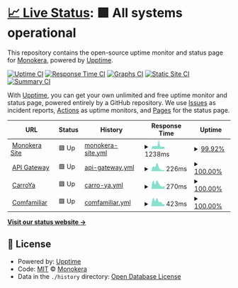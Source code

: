 # [📈 Live Status](https://status.ops.monokera.site): <!--live status--> **🟩 All systems operational**

This repository contains the open-source uptime monitor and status page for [Monokera](https://monokera.com/), powered by [Upptime](https://github.com/upptime/upptime).

[![Uptime CI](https://github.com/monokera-tech/upptime/workflows/Uptime%20CI/badge.svg)](https://github.com/monokera-tech/upptime/actions?query=workflow%3A%22Uptime+CI%22)
[![Response Time CI](https://github.com/monokera-tech/upptime/workflows/Response%20Time%20CI/badge.svg)](https://github.com/monokera-tech/upptime/actions?query=workflow%3A%22Response+Time+CI%22)
[![Graphs CI](https://github.com/monokera-tech/upptime/workflows/Graphs%20CI/badge.svg)](https://github.com/monokera-tech/upptime/actions?query=workflow%3A%22Graphs+CI%22)
[![Static Site CI](https://github.com/monokera-tech/upptime/workflows/Static%20Site%20CI/badge.svg)](https://github.com/monokera-tech/upptime/actions?query=workflow%3A%22Static+Site+CI%22)
[![Summary CI](https://github.com/monokera-tech/upptime/workflows/Summary%20CI/badge.svg)](https://github.com/monokera-tech/upptime/actions?query=workflow%3A%22Summary+CI%22)

With [Upptime](https://upptime.js.org), you can get your own unlimited and free uptime monitor and status page, powered entirely by a GitHub repository. We use [Issues](https://github.com/monokera-tech/upptime/issues) as incident reports, [Actions](https://github.com/monokera-tech/upptime/actions) as uptime monitors, and [Pages](https://status.ops.monokera.site) for the status page.

<!--start: status pages-->
<!-- This summary is generated by Upptime (https://github.com/upptime/upptime) -->
<!-- Do not edit this manually, your changes will be overwritten -->
<!-- prettier-ignore -->
| URL | Status | History | Response Time | Uptime |
| --- | ------ | ------- | ------------- | ------ |
| <img alt="" src="https://icons.duckduckgo.com/ip3/monokera.com.ico" height="13"> [Monokera Site](https://monokera.com/) | 🟩 Up | [monokera-site.yml](https://github.com/monokera-tech/upptime/commits/HEAD/history/monokera-site.yml) | <details><summary><img alt="Response time graph" src="./graphs/monokera-site/response-time-week.png" height="20"> 1238ms</summary><br><a href="https://status.ops.monokera.site/history/monokera-site"><img alt="Response time 1215" src="https://img.shields.io/endpoint?url=https%3A%2F%2Fraw.githubusercontent.com%2Fmonokera-tech%2Fupptime%2FHEAD%2Fapi%2Fmonokera-site%2Fresponse-time.json"></a><br><a href="https://status.ops.monokera.site/history/monokera-site"><img alt="24-hour response time 872" src="https://img.shields.io/endpoint?url=https%3A%2F%2Fraw.githubusercontent.com%2Fmonokera-tech%2Fupptime%2FHEAD%2Fapi%2Fmonokera-site%2Fresponse-time-day.json"></a><br><a href="https://status.ops.monokera.site/history/monokera-site"><img alt="7-day response time 1238" src="https://img.shields.io/endpoint?url=https%3A%2F%2Fraw.githubusercontent.com%2Fmonokera-tech%2Fupptime%2FHEAD%2Fapi%2Fmonokera-site%2Fresponse-time-week.json"></a><br><a href="https://status.ops.monokera.site/history/monokera-site"><img alt="30-day response time 2723" src="https://img.shields.io/endpoint?url=https%3A%2F%2Fraw.githubusercontent.com%2Fmonokera-tech%2Fupptime%2FHEAD%2Fapi%2Fmonokera-site%2Fresponse-time-month.json"></a><br><a href="https://status.ops.monokera.site/history/monokera-site"><img alt="1-year response time 1353" src="https://img.shields.io/endpoint?url=https%3A%2F%2Fraw.githubusercontent.com%2Fmonokera-tech%2Fupptime%2FHEAD%2Fapi%2Fmonokera-site%2Fresponse-time-year.json"></a></details> | <details><summary><a href="https://status.ops.monokera.site/history/monokera-site">99.92%</a></summary><a href="https://status.ops.monokera.site/history/monokera-site"><img alt="All-time uptime 99.85%" src="https://img.shields.io/endpoint?url=https%3A%2F%2Fraw.githubusercontent.com%2Fmonokera-tech%2Fupptime%2FHEAD%2Fapi%2Fmonokera-site%2Fuptime.json"></a><br><a href="https://status.ops.monokera.site/history/monokera-site"><img alt="24-hour uptime 100.00%" src="https://img.shields.io/endpoint?url=https%3A%2F%2Fraw.githubusercontent.com%2Fmonokera-tech%2Fupptime%2FHEAD%2Fapi%2Fmonokera-site%2Fuptime-day.json"></a><br><a href="https://status.ops.monokera.site/history/monokera-site"><img alt="7-day uptime 99.92%" src="https://img.shields.io/endpoint?url=https%3A%2F%2Fraw.githubusercontent.com%2Fmonokera-tech%2Fupptime%2FHEAD%2Fapi%2Fmonokera-site%2Fuptime-week.json"></a><br><a href="https://status.ops.monokera.site/history/monokera-site"><img alt="30-day uptime 98.26%" src="https://img.shields.io/endpoint?url=https%3A%2F%2Fraw.githubusercontent.com%2Fmonokera-tech%2Fupptime%2FHEAD%2Fapi%2Fmonokera-site%2Fuptime-month.json"></a><br><a href="https://status.ops.monokera.site/history/monokera-site"><img alt="1-year uptime 99.78%" src="https://img.shields.io/endpoint?url=https%3A%2F%2Fraw.githubusercontent.com%2Fmonokera-tech%2Fupptime%2FHEAD%2Fapi%2Fmonokera-site%2Fuptime-year.json"></a></details>
| <img alt="" src="https://icons.duckduckgo.com/ip3/apigw.prod.monokera.site.ico" height="13"> [API Gateway](https://apigw.prod.monokera.site) | 🟩 Up | [api-gateway.yml](https://github.com/monokera-tech/upptime/commits/HEAD/history/api-gateway.yml) | <details><summary><img alt="Response time graph" src="./graphs/api-gateway/response-time-week.png" height="20"> 226ms</summary><br><a href="https://status.ops.monokera.site/history/api-gateway"><img alt="Response time 216" src="https://img.shields.io/endpoint?url=https%3A%2F%2Fraw.githubusercontent.com%2Fmonokera-tech%2Fupptime%2FHEAD%2Fapi%2Fapi-gateway%2Fresponse-time.json"></a><br><a href="https://status.ops.monokera.site/history/api-gateway"><img alt="24-hour response time 81" src="https://img.shields.io/endpoint?url=https%3A%2F%2Fraw.githubusercontent.com%2Fmonokera-tech%2Fupptime%2FHEAD%2Fapi%2Fapi-gateway%2Fresponse-time-day.json"></a><br><a href="https://status.ops.monokera.site/history/api-gateway"><img alt="7-day response time 226" src="https://img.shields.io/endpoint?url=https%3A%2F%2Fraw.githubusercontent.com%2Fmonokera-tech%2Fupptime%2FHEAD%2Fapi%2Fapi-gateway%2Fresponse-time-week.json"></a><br><a href="https://status.ops.monokera.site/history/api-gateway"><img alt="30-day response time 193" src="https://img.shields.io/endpoint?url=https%3A%2F%2Fraw.githubusercontent.com%2Fmonokera-tech%2Fupptime%2FHEAD%2Fapi%2Fapi-gateway%2Fresponse-time-month.json"></a><br><a href="https://status.ops.monokera.site/history/api-gateway"><img alt="1-year response time 211" src="https://img.shields.io/endpoint?url=https%3A%2F%2Fraw.githubusercontent.com%2Fmonokera-tech%2Fupptime%2FHEAD%2Fapi%2Fapi-gateway%2Fresponse-time-year.json"></a></details> | <details><summary><a href="https://status.ops.monokera.site/history/api-gateway">100.00%</a></summary><a href="https://status.ops.monokera.site/history/api-gateway"><img alt="All-time uptime 99.41%" src="https://img.shields.io/endpoint?url=https%3A%2F%2Fraw.githubusercontent.com%2Fmonokera-tech%2Fupptime%2FHEAD%2Fapi%2Fapi-gateway%2Fuptime.json"></a><br><a href="https://status.ops.monokera.site/history/api-gateway"><img alt="24-hour uptime 100.00%" src="https://img.shields.io/endpoint?url=https%3A%2F%2Fraw.githubusercontent.com%2Fmonokera-tech%2Fupptime%2FHEAD%2Fapi%2Fapi-gateway%2Fuptime-day.json"></a><br><a href="https://status.ops.monokera.site/history/api-gateway"><img alt="7-day uptime 100.00%" src="https://img.shields.io/endpoint?url=https%3A%2F%2Fraw.githubusercontent.com%2Fmonokera-tech%2Fupptime%2FHEAD%2Fapi%2Fapi-gateway%2Fuptime-week.json"></a><br><a href="https://status.ops.monokera.site/history/api-gateway"><img alt="30-day uptime 91.06%" src="https://img.shields.io/endpoint?url=https%3A%2F%2Fraw.githubusercontent.com%2Fmonokera-tech%2Fupptime%2FHEAD%2Fapi%2Fapi-gateway%2Fuptime-month.json"></a><br><a href="https://status.ops.monokera.site/history/api-gateway"><img alt="1-year uptime 99.22%" src="https://img.shields.io/endpoint?url=https%3A%2F%2Fraw.githubusercontent.com%2Fmonokera-tech%2Fupptime%2FHEAD%2Fapi%2Fapi-gateway%2Fuptime-year.json"></a></details>
| <img alt="" src="https://icons.duckduckgo.com/ip3/asistencias.carroya.com.ico" height="13"> [CarroYa](https://asistencias.carroya.com) | 🟩 Up | [carro-ya.yml](https://github.com/monokera-tech/upptime/commits/HEAD/history/carro-ya.yml) | <details><summary><img alt="Response time graph" src="./graphs/carro-ya/response-time-week.png" height="20"> 270ms</summary><br><a href="https://status.ops.monokera.site/history/carro-ya"><img alt="Response time 305" src="https://img.shields.io/endpoint?url=https%3A%2F%2Fraw.githubusercontent.com%2Fmonokera-tech%2Fupptime%2FHEAD%2Fapi%2Fcarro-ya%2Fresponse-time.json"></a><br><a href="https://status.ops.monokera.site/history/carro-ya"><img alt="24-hour response time 155" src="https://img.shields.io/endpoint?url=https%3A%2F%2Fraw.githubusercontent.com%2Fmonokera-tech%2Fupptime%2FHEAD%2Fapi%2Fcarro-ya%2Fresponse-time-day.json"></a><br><a href="https://status.ops.monokera.site/history/carro-ya"><img alt="7-day response time 270" src="https://img.shields.io/endpoint?url=https%3A%2F%2Fraw.githubusercontent.com%2Fmonokera-tech%2Fupptime%2FHEAD%2Fapi%2Fcarro-ya%2Fresponse-time-week.json"></a><br><a href="https://status.ops.monokera.site/history/carro-ya"><img alt="30-day response time 290" src="https://img.shields.io/endpoint?url=https%3A%2F%2Fraw.githubusercontent.com%2Fmonokera-tech%2Fupptime%2FHEAD%2Fapi%2Fcarro-ya%2Fresponse-time-month.json"></a><br><a href="https://status.ops.monokera.site/history/carro-ya"><img alt="1-year response time 281" src="https://img.shields.io/endpoint?url=https%3A%2F%2Fraw.githubusercontent.com%2Fmonokera-tech%2Fupptime%2FHEAD%2Fapi%2Fcarro-ya%2Fresponse-time-year.json"></a></details> | <details><summary><a href="https://status.ops.monokera.site/history/carro-ya">100.00%</a></summary><a href="https://status.ops.monokera.site/history/carro-ya"><img alt="All-time uptime 99.93%" src="https://img.shields.io/endpoint?url=https%3A%2F%2Fraw.githubusercontent.com%2Fmonokera-tech%2Fupptime%2FHEAD%2Fapi%2Fcarro-ya%2Fuptime.json"></a><br><a href="https://status.ops.monokera.site/history/carro-ya"><img alt="24-hour uptime 100.00%" src="https://img.shields.io/endpoint?url=https%3A%2F%2Fraw.githubusercontent.com%2Fmonokera-tech%2Fupptime%2FHEAD%2Fapi%2Fcarro-ya%2Fuptime-day.json"></a><br><a href="https://status.ops.monokera.site/history/carro-ya"><img alt="7-day uptime 100.00%" src="https://img.shields.io/endpoint?url=https%3A%2F%2Fraw.githubusercontent.com%2Fmonokera-tech%2Fupptime%2FHEAD%2Fapi%2Fcarro-ya%2Fuptime-week.json"></a><br><a href="https://status.ops.monokera.site/history/carro-ya"><img alt="30-day uptime 100.00%" src="https://img.shields.io/endpoint?url=https%3A%2F%2Fraw.githubusercontent.com%2Fmonokera-tech%2Fupptime%2FHEAD%2Fapi%2Fcarro-ya%2Fuptime-month.json"></a><br><a href="https://status.ops.monokera.site/history/carro-ya"><img alt="1-year uptime 99.98%" src="https://img.shields.io/endpoint?url=https%3A%2F%2Fraw.githubusercontent.com%2Fmonokera-tech%2Fupptime%2FHEAD%2Fapi%2Fcarro-ya%2Fuptime-year.json"></a></details>
| <img alt="" src="https://icons.duckduckgo.com/ip3/servicios.monokera.com.ico" height="13"> [Comfamiliar](https://servicios.monokera.com/compra-asistencias-y-seguros) | 🟩 Up | [comfamiliar.yml](https://github.com/monokera-tech/upptime/commits/HEAD/history/comfamiliar.yml) | <details><summary><img alt="Response time graph" src="./graphs/comfamiliar/response-time-week.png" height="20"> 423ms</summary><br><a href="https://status.ops.monokera.site/history/comfamiliar"><img alt="Response time 394" src="https://img.shields.io/endpoint?url=https%3A%2F%2Fraw.githubusercontent.com%2Fmonokera-tech%2Fupptime%2FHEAD%2Fapi%2Fcomfamiliar%2Fresponse-time.json"></a><br><a href="https://status.ops.monokera.site/history/comfamiliar"><img alt="24-hour response time 151" src="https://img.shields.io/endpoint?url=https%3A%2F%2Fraw.githubusercontent.com%2Fmonokera-tech%2Fupptime%2FHEAD%2Fapi%2Fcomfamiliar%2Fresponse-time-day.json"></a><br><a href="https://status.ops.monokera.site/history/comfamiliar"><img alt="7-day response time 423" src="https://img.shields.io/endpoint?url=https%3A%2F%2Fraw.githubusercontent.com%2Fmonokera-tech%2Fupptime%2FHEAD%2Fapi%2Fcomfamiliar%2Fresponse-time-week.json"></a><br><a href="https://status.ops.monokera.site/history/comfamiliar"><img alt="30-day response time 358" src="https://img.shields.io/endpoint?url=https%3A%2F%2Fraw.githubusercontent.com%2Fmonokera-tech%2Fupptime%2FHEAD%2Fapi%2Fcomfamiliar%2Fresponse-time-month.json"></a><br><a href="https://status.ops.monokera.site/history/comfamiliar"><img alt="1-year response time 374" src="https://img.shields.io/endpoint?url=https%3A%2F%2Fraw.githubusercontent.com%2Fmonokera-tech%2Fupptime%2FHEAD%2Fapi%2Fcomfamiliar%2Fresponse-time-year.json"></a></details> | <details><summary><a href="https://status.ops.monokera.site/history/comfamiliar">100.00%</a></summary><a href="https://status.ops.monokera.site/history/comfamiliar"><img alt="All-time uptime 99.99%" src="https://img.shields.io/endpoint?url=https%3A%2F%2Fraw.githubusercontent.com%2Fmonokera-tech%2Fupptime%2FHEAD%2Fapi%2Fcomfamiliar%2Fuptime.json"></a><br><a href="https://status.ops.monokera.site/history/comfamiliar"><img alt="24-hour uptime 100.00%" src="https://img.shields.io/endpoint?url=https%3A%2F%2Fraw.githubusercontent.com%2Fmonokera-tech%2Fupptime%2FHEAD%2Fapi%2Fcomfamiliar%2Fuptime-day.json"></a><br><a href="https://status.ops.monokera.site/history/comfamiliar"><img alt="7-day uptime 100.00%" src="https://img.shields.io/endpoint?url=https%3A%2F%2Fraw.githubusercontent.com%2Fmonokera-tech%2Fupptime%2FHEAD%2Fapi%2Fcomfamiliar%2Fuptime-week.json"></a><br><a href="https://status.ops.monokera.site/history/comfamiliar"><img alt="30-day uptime 100.00%" src="https://img.shields.io/endpoint?url=https%3A%2F%2Fraw.githubusercontent.com%2Fmonokera-tech%2Fupptime%2FHEAD%2Fapi%2Fcomfamiliar%2Fuptime-month.json"></a><br><a href="https://status.ops.monokera.site/history/comfamiliar"><img alt="1-year uptime 100.00%" src="https://img.shields.io/endpoint?url=https%3A%2F%2Fraw.githubusercontent.com%2Fmonokera-tech%2Fupptime%2FHEAD%2Fapi%2Fcomfamiliar%2Fuptime-year.json"></a></details>

<!--end: status pages-->

[**Visit our status website →**](https://status.ops.monokera.site)

## 📄 License

- Powered by: [Upptime](https://github.com/upptime/upptime)
- Code: [MIT](./LICENSE) © [Monokera](https://monokera.com/)
- Data in the `./history` directory: [Open Database License](https://opendatacommons.org/licenses/odbl/1-0/)
